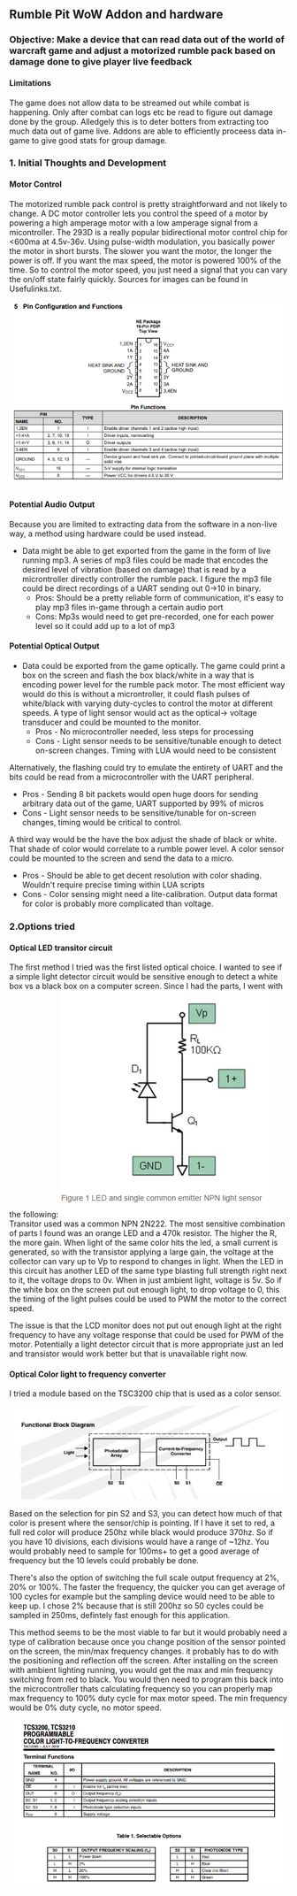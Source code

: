 ## Rumble Pit WoW Addon and hardware
### Objective: Make a device that can read data out of the world of warcraft game and adjust a motorized rumble pack based on damage done to give player live feedback 

#### Limitations
The game does not allow data to be streamed out while combat is happening.  Only after combat can logs etc be read to figure out damage done by the group.  Alledgely this is to deter botters from extracting too much data out of game live.  Addons are able to efficiently proceess data in-game to give good stats for group damage.

### 1. Initial Thoughts and Development
#### Motor Control
The motorized rumble pack control is pretty straightforward and not likely to change. A DC motor controller lets you control the speed of a motor by powering a high amperage motor with a low amperage signal from a micontroller.  The 293D is a really popular bidirectional motor control chip for <600ma at 4.5v-36v.   Using pulse-width modulation, you basically power the motor in short bursts.  The slower you want the motor, the longer the power is off.  If you want the max speed, the motor is powered 100% of the time.  So to control the motor speed, you just need a signal that you can vary the on/off state fairly quickly.  Sources for images can be found in Usefulinks.txt.

![293D Pinout](/Images/293DPinout.PNG)

####  Potential Audio Output
Because you are limited to extracting data from the software in a non-live way, a method using hardware could be used instead.
* Data might be able to get exported from the game in the form of live running mp3.  A series of mp3 files could be made that encodes the desired level of vibration (based on damage) that is read by a microntroller directly controller the rumble pack.  I figure the mp3 file could be direct recordings of a UART sending out 0->10 in binary.
  * Pros: Should be a pretty reliable form of communication, it's easy to play mp3 files in-game through a certain audio port
  * Cons: Mp3s would need to get pre-recorded, one for each power level so it could add up to a lot of mp3
#### Potential Optical Output
* Data could be exported from the game optically. The game could print a box on the screen and flash the box black/white in a way that is encoding power level for the rumble pack motor.  The most efficient way would do this is without a microntroller, it could flash pulses of white/black with varying duty-cycles to control the motor at different speeds.  A type of light sensor would act as the optical-> voltage transducer and could be mounted to the monitor.  
  * Pros - No microcontroller needed, less steps for processing
  * Cons - Light sensor needs to be sensitive/tunable enough to detect on-screen changes.  Timing with LUA would need to be consistent
  
Alternatively, the flashing could try to emulate the entirety of UART and the bits could be read from a microcontroller with the UART peripheral.  
  * Pros - Sending 8 bit packets would open huge doors for sending arbitrary data out of the game, UART supported by 99% of micros
  * Cons - Light sensor needs to be sensitive/tunable for on-screen changes, timing would be critical to control.
  
A third way would be the have the box adjust the shade of black or white.  That shade of color would correlate to a rumble power level.  A color sensor could be mounted to the screen and send the data to a micro.
  * Pros - Should be able to get decent resolution with color shading.  Wouldn't require precise timing within LUA scripts
  * Cons - Color sensing might need a lite-calibration.  Output data format for color is probably more complicated than voltage.
  
### 2.Options tried
#### Optical LED transitor circuit
The first method I tried was the first listed optical choice.  I wanted to see if a simple light detector circuit would be sensitive enough to detect a white box vs a black box on a computer screen.  Since I had the parts, I went with the following:
![amplifier schematic](/Images/PhotoDiodeSchematic.PNG)
Transitor used was a common NPN 2N222.  The most sensitive combination of parts I found was an orange LED and a 470k resistor.  The higher the R, the more gain.  When light of the same color hits the led, a small current is generated, so with the transistor applying a large gain, the voltage at the collector can vary up to Vp to respond to changes in light.  When the LED in this circuit has another LED of the same type blasting full strength right next to it, the voltage drops to 0v.  When in just ambient light, voltage is 5v.  So if the white box on the screen put out enough light, to drop voltage to 0, this the timing of the light pulses could be used to PWM the motor to the correct speed.

The issue is that the LCD monitor does not put out enough light at the right frequency to have any voltage response that could be used for PWM of the motor.  Potentially a light detector circuit that is more appropriate just an led and transistor would work better but that is unavailable right now.

#### Optical Color light to frequency converter
I tried a module based on the TSC3200 chip that is used as a color sensor.    

![Color Sensor](/Images/ColortoFreqDiagram.PNG)

Based on the selection for pin S2 and S3, you can detect how much of that color is present where the sensor/chip is pointing. If I have it set to red, a full red color will produce 250hz while black would produce 370hz.  So if you have 10 divisions, each divisions would have a range of ~12hz.  You would probably need to sample for 100ms+ to get a good average of frequency but the 10 levels could probably be done.  

There's also the option of switching the full scale output frequency at 2%, 20% or 100%.  The faster the frequency, the quicker  you can get average of 100 cycles for example but the sampling device would need to be able to keep up.  I chose 2% because that is still 200hz so 50 cycles could be sampled in 250ms, defintely fast enough for this application.

This method seems to be the most viable to far but it would probably need a type of calibration because once you change position of the sensor pointed on the screen, the min/max frequency changes.  it probably has to do with the positioning and reflection off the screen.  After installing on the screen with ambient lighting running, you would get the max and min frequency switching from red to black.  You would then need to program this back into the microcontroller thats calculating frequency so you can properly map max frequency to 100% duty cycle for max motor speed.  The min frequency would be 0% duty cycle, no motor speed.



![Color Settings](/Images/SettingForColorDetection.PNG)
